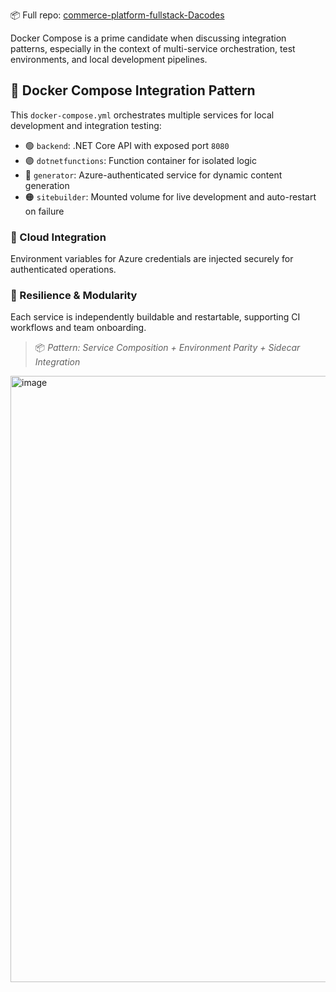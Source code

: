 
📦 Full repo: [commerce-platform-fullstack-Dacodes](https://github.com/GregHowe/commerce-platform-fullstack-Dacodes/blob/main/docker-compose.yml)
 
Docker Compose is a prime candidate when discussing integration patterns, especially in the context of multi-service orchestration, test environments, and local development pipelines.

## 🐳 Docker Compose Integration Pattern

This `docker-compose.yml` orchestrates multiple services for local development and integration testing:

- 🟢 `backend`: .NET Core API with exposed port `8080`
- 🟣 `dotnetfunctions`: Function container for isolated logic
- 🔵 `generator`: Azure-authenticated service for dynamic content generation
- 🟠 `sitebuilder`: Mounted volume for live development and auto-restart on failure

### 🔐 Cloud Integration
Environment variables for Azure credentials are injected securely for authenticated operations.

### 🔄 Resilience & Modularity
Each service is independently buildable and restartable, supporting CI workflows and team onboarding.

> 📦 *Pattern: Service Composition + Environment Parity + Sidecar Integration*


<img width="690" height="970" alt="image" src="https://github.com/user-attachments/assets/e13f9f61-48ef-4a30-9e74-54893abfc764" />
